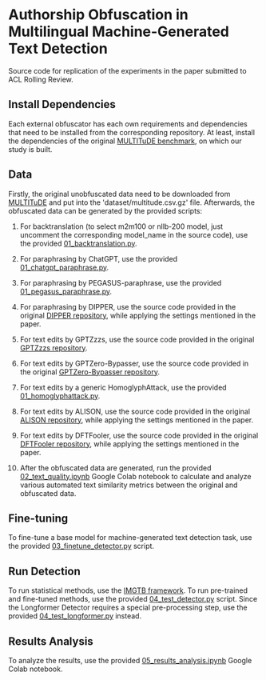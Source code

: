 # Authorship Obfuscation in Multilingual Machine-Generated Text Detection
Source code for replication of the experiments in the paper submitted to ACL Rolling Review.

## Install Dependencies
Each external obfuscator has each own requirements and dependencies that need to be installed from the corresponding repository. At least, install the dependencies of the original [MULTITuDE benchmark](https://github.com/kinit-sk/mgt-detection-benchmark), on which our study is built.

## Data
Firstly, the original unobfuscated data need to be downloaded from [MULTITuDE](https://zenodo.org/records/10013755) and put into the 'dataset/multitude.csv.gz' file. Afterwards, the obfuscated data can be generated by the provided scripts:

1. For backtranslation (to select m2m100 or nllb-200 model, just uncomment the corresponding model_name in the source code), use the provided [01_backtranslation.py](01_backtranslation.py).
2. For paraphrasing by ChatGPT, use the provided [01_chatgpt_paraphrase.py](01_chatgpt_paraphrase.py).
3. For paraphrasing by PEGASUS-paraphrase, use the provided [01_pegasus_paraphrase.py](01_pegasus_paraphrase.py).
4. For paraphrasing by DIPPER, use the source code provided in the original [DIPPER repository](https://github.com/martiansideofthemoon/ai-detection-paraphrases), while applying the settings mentioned in the paper.
5. For text edits by GPTZzzs, use the source code provided in the original [GPTZzzs repository](https://github.com/Declipsonator/GPTZzzs).
6. For text edits by GPTZero-Bypasser, use the source code provided in the original [GPTZero-Bypasser repository](https://github.com/jayyt12161/GPTZero-Bypasser).
7. For text edits by a generic HomoglyphAttack, use the provided [01_homoglyphattack.py](01_homoglyphattack.py).
8. For text edits by ALISON, use the source code provided in the original [ALISON repository](https://github.com/EricX003/ALISON), while applying the settings mentioned in the paper.
9. For text edits by DFTFooler, use the source code provided in the original [DFTFooler repository](https://github.com/jmpu/DeepfakeTextDetection), while applying the settings mentioned in the paper.

10. After the obfuscated data are generated, run the provided [02_text_quality.ipynb](02_text_quality.ipynb) Google Colab notebook to calculate and analyze various automated text similarity metrics between the original and obfuscated data.

## Fine-tuning
To fine-tune a base model for machine-generated text detection task, use the provided [03_finetune_detector.py](03_finetune_detector.py) script.

## Run Detection
To run statistical methods, use the [IMGTB framework](https://github.com/kinit-sk/IMGTB). To run pre-trained and fine-tuned methods, use the provided [04_test_detector.py](04_test_detector.py) script. Since the Longformer Detector requires a special pre-processing step, use the provided [04_test_longformer.py](04_test_longformer.py) instead.

## Results Analysis
To analyze the results, use the provided [05_results_analysis.ipynb](05_results_analysis.ipynb) Google Colab notebook.
